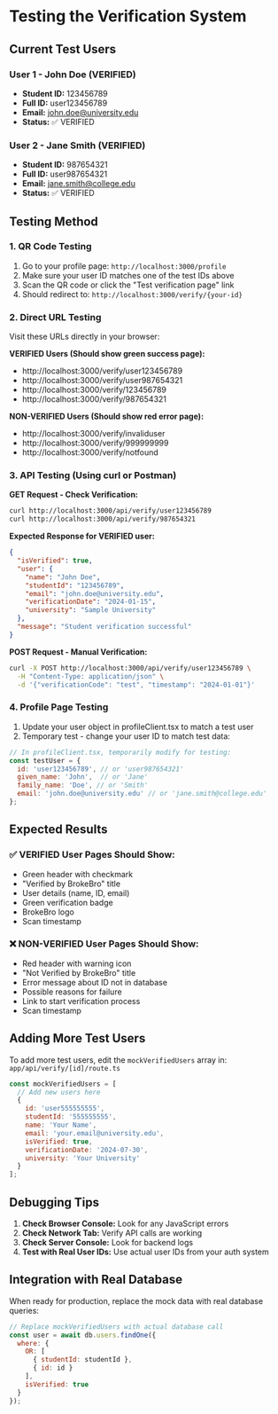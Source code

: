 # Testing the Verification System

## Current Test Users

### User 1 - John Doe (VERIFIED)
- **Student ID:** 123456789
- **Full ID:** user123456789
- **Email:** john.doe@university.edu
- **Status:** ✅ VERIFIED

### User 2 - Jane Smith (VERIFIED)  
- **Student ID:** 987654321
- **Full ID:** user987654321
- **Email:** jane.smith@college.edu
- **Status:** ✅ VERIFIED

## Testing Method

### 1. QR Code Testing
1. Go to your profile page: `http://localhost:3000/profile`
2. Make sure your user ID matches one of the test IDs above
3. Scan the QR code or click the "Test verification page" link
4. Should redirect to: `http://localhost:3000/verify/{your-id}`

### 2. Direct URL Testing
Visit these URLs directly in your browser:

**VERIFIED Users (Should show green success page):**
- http://localhost:3000/verify/user123456789
- http://localhost:3000/verify/user987654321  
- http://localhost:3000/verify/123456789
- http://localhost:3000/verify/987654321

**NON-VERIFIED Users (Should show red error page):**
- http://localhost:3000/verify/invaliduser
- http://localhost:3000/verify/999999999
- http://localhost:3000/verify/notfound

### 3. API Testing (Using curl or Postman)

**GET Request - Check Verification:**
```bash
curl http://localhost:3000/api/verify/user123456789
curl http://localhost:3000/api/verify/987654321
```

**Expected Response for VERIFIED user:**
```json
{
  "isVerified": true,
  "user": {
    "name": "John Doe",
    "studentId": "123456789",
    "email": "john.doe@university.edu",
    "verificationDate": "2024-01-15",
    "university": "Sample University"
  },
  "message": "Student verification successful"
}
```

**POST Request - Manual Verification:**
```bash
curl -X POST http://localhost:3000/api/verify/user123456789 \
  -H "Content-Type: application/json" \
  -d '{"verificationCode": "test", "timestamp": "2024-01-01"}'
```

### 4. Profile Page Testing
1. Update your user object in profileClient.tsx to match a test user
2. Temporary test - change your user ID to match test data:

```javascript
// In profileClient.tsx, temporarily modify for testing:
const testUser = {
  id: 'user123456789', // or 'user987654321'
  given_name: 'John',  // or 'Jane'
  family_name: 'Doe', // or 'Smith'
  email: 'john.doe@university.edu' // or 'jane.smith@college.edu'
};
```

## Expected Results

### ✅ VERIFIED User Pages Should Show:
- Green header with checkmark
- "Verified by BrokeBro" title
- User details (name, ID, email)
- Green verification badge
- BrokeBro logo
- Scan timestamp

### ❌ NON-VERIFIED User Pages Should Show:  
- Red header with warning icon
- "Not Verified by BrokeBro" title
- Error message about ID not in database
- Possible reasons for failure
- Link to start verification process
- Scan timestamp

## Adding More Test Users

To add more test users, edit the `mockVerifiedUsers` array in:
`app/api/verify/[id]/route.ts`

```javascript
const mockVerifiedUsers = [
  // Add new users here
  {
    id: 'user555555555',
    studentId: '555555555', 
    name: 'Your Name',
    email: 'your.email@university.edu',
    isVerified: true,
    verificationDate: '2024-07-30',
    university: 'Your University'
  }
];
```

## Debugging Tips

1. **Check Browser Console:** Look for any JavaScript errors
2. **Check Network Tab:** Verify API calls are working
3. **Check Server Console:** Look for backend logs
4. **Test with Real User IDs:** Use actual user IDs from your auth system

## Integration with Real Database

When ready for production, replace the mock data with real database queries:

```javascript
// Replace mockVerifiedUsers with actual database call
const user = await db.users.findOne({
  where: {
    OR: [
      { studentId: studentId },
      { id: id }
    ],
    isVerified: true
  }
});
```
